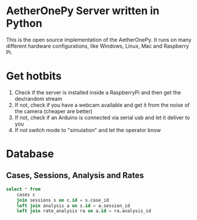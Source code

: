 # AetherOnePy Server written in Python
This is the open source implementation of the AetherOnePy. It runs on many different hardware configurations, like Windows, Linux, Mac and Raspberry Pi.

# Get hotbits
1) Check if the server is installed inside a RaspberryPi and then get the dev/random stream
2) If not, check if you have a webcam available and get it from the noise of the camera (cheaper are better)
3) If not, check if an Arduino is connected via serial usb and let it deliver to you
4) If not switch mode to "simulation" and let the operator know

# Database
## Cases, Sessions, Analysis and Rates
```sql
select * from
	cases c
	join sessions s on c.id = s.case_id
	left join analysis a on s.id = a.session_id
	left join rate_analysis ra on a.id = ra.analysis_id 
```